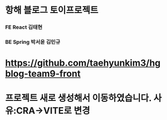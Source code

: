 # 항해 블로그 토이프로젝트

### FE React 김태현

### BE Spring 박서윤 김민규

# https://github.com/taehyunkim3/hgblog-team9-front

# 프로젝트 새로 생성해서 이동하였습니다. 사유:CRA->VITE로 변경

